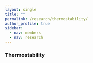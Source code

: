 ```yaml
---
layout: single
title: ""
permalink: /research/thermostability/
author_profile: true
sidebar:
  - nav: members
  - nav: research
---
```


### Thermostability

